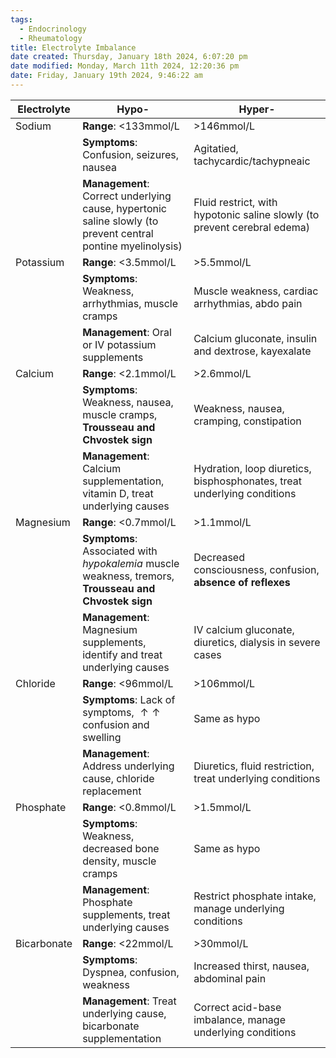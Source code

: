 ```yaml
---
tags:
  - Endocrinology
  - Rheumatology
title: Electrolyte Imbalance
date created: Thursday, January 18th 2024, 6:07:20 pm
date modified: Monday, March 11th 2024, 12:20:36 pm
date: Friday, January 19th 2024, 9:46:22 am
---
```


| Electrolyte | Hypo-                   | Hyper-                       |
| ------------|------------------------|-----------------------------|
| Sodium      | **Range**: <133mmol/L  | >146mmol/L                  |
|             | **Symptoms**: Confusion, seizures, nausea | Agitatied, tachycardic/tachypneaic      |
|             | **Management**: Correct underlying cause, hypertonic saline slowly (to prevent central pontine myelinolysis) | Fluid restrict, with hypotonic saline slowly (to prevent cerebral edema) |
| Potassium   | **Range**: <3.5mmol/L  | >5.5mmol/L                  |
|             | **Symptoms**: Weakness, arrhythmias, muscle cramps | Muscle weakness, cardiac arrhythmias, abdo pain |
|             | **Management**: Oral or IV potassium supplements | Calcium gluconate, insulin and dextrose, kayexalate |
| Calcium     | **Range**: <2.1mmol/L  | >2.6mmol/L                  |
|             | **Symptoms**: Weakness, nausea, muscle cramps, **Trousseau and Chvostek sign** | Weakness, nausea, cramping, constipation |
|             | **Management**: Calcium supplementation, vitamin D, treat underlying causes | Hydration, loop diuretics, bisphosphonates, treat underlying conditions |
| Magnesium   | **Range**: <0.7mmol/L  | >1.1mmol/L                  |
|             | **Symptoms**: Associated with _hypokalemia_ muscle weakness, tremors, **Trousseau and Chvostek sign** | Decreased consciousness, confusion, **absence of reflexes** |
|             | **Management**: Magnesium supplements, identify and treat underlying causes | IV calcium gluconate, diuretics, dialysis in severe cases |
| Chloride    | **Range**: <96mmol/L   | >106mmol/L                  |
|             | **Symptoms**: Lack of symptoms, $\uparrow\uparrow$ confusion and swelling | Same as hypo |
|             | **Management**: Address underlying cause, chloride replacement | Diuretics, fluid restriction, treat underlying conditions |
| Phosphate   | **Range**: <0.8mmol/L  | >1.5mmol/L                  |
|             | **Symptoms**: Weakness, decreased bone density, muscle cramps | Same as hypo |
|             | **Management**: Phosphate supplements, treat underlying causes | Restrict phosphate intake, manage underlying conditions |
| Bicarbonate | **Range**: <22mmol/L | >30mmol/L | 
|             | **Symptoms**: Dyspnea, confusion, weakness | Increased thirst, nausea, abdominal pain |
|             | **Management**: Treat underlying cause, bicarbonate supplementation | Correct acid-base imbalance, manage underlying conditions |
